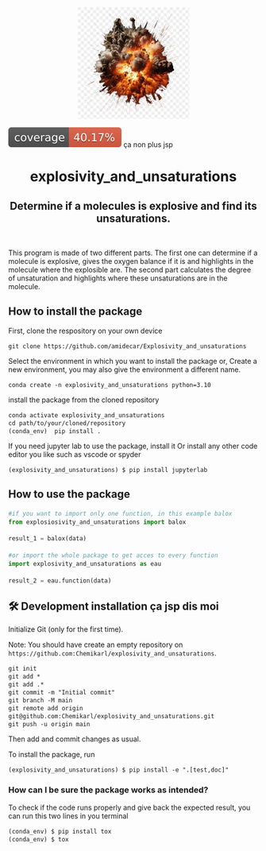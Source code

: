 <p align="center">
  <img src= assets/boom.png />
</p>

![Coverage Status](assets/coverage-badge.svg) ça non plus jsp

<h1 align="center">
explosivity_and_unsaturations
</h1>

<h2 align="center">
Determine if a molecules is explosive and find its unsaturations.
</h2>

<br>

This program is made of two different parts.
The first one can determine if a molecule is explosive, gives the oxygen balance if it is and highlights in the molecule where the explosible are.
The second part calculates the degree of unsaturation and highlights where these unsaturations are in the molecule.

## How to install the package

First, clone the respository on your own device

```
git clone https://github.com/amidecar/Explosivity_and_unsaturations
```

Select the environment in which you want to install the package or,
Create a new environment, you may also give the environment a different name. 

```
conda create -n explosivity_and_unsaturations python=3.10 
```

install the package from the cloned repository

```
conda activate explosivity_and_unsaturations
cd path/to/your/cloned/repository
(conda_env)  pip install .
```

If you need jupyter lab to use the package, install it
Or install any other code editor you like such as vscode or spyder

```
(explosivity_and_unsaturations) $ pip install jupyterlab
```

##  How to use the package

```python
#if you want to import only one function, in this example balox
from explosiosivity_and_unsaturations import balox

result_1 = balox(data)

#or import the whole package to get acces to every function
import explosivity_and_unsaturations as eau

result_2 = eau.function(data)
```

## 🛠️ Development installation ça jsp dis moi

Initialize Git (only for the first time). 

Note: You should have create an empty repository on `https://github.com:Chemikarl/explosivity_and_unsaturations`.

```
git init
git add * 
git add .*
git commit -m "Initial commit" 
git branch -M main
git remote add origin git@github.com:Chemikarl/explosivity_and_unsaturations.git 
git push -u origin main
```

Then add and commit changes as usual. 

To install the package, run

```
(explosivity_and_unsaturations) $ pip install -e ".[test,doc]"
```

### How can I be sure the package works as intended?

To check if the code runs properly and give back the expected result, you can run this two lines in you terminal

```
(conda_env) $ pip install tox
(conda_env) $ tox
```



